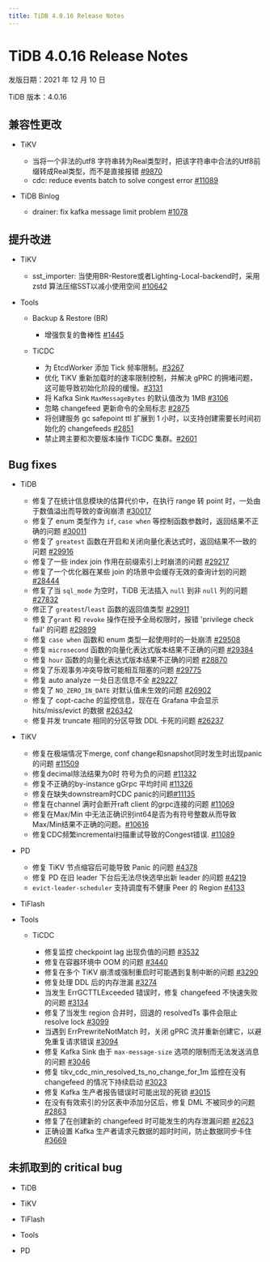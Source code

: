 ```yaml
---
title: TiDB 4.0.16 Release Notes
---
```


# TiDB 4.0.16 Release Notes

发版日期：2021 年 12 月 10 日

TiDB 版本：4.0.16

## 兼容性更改

+ TiKV

    - 当将一个非法的utf8 字符串转为Real类型时，把该字符串中合法的Utf8前缀转成Real类型，而不是直接报错 [#9870](https://github.com/tikv/tikv/pull/9870)
    - cdc: reduce events batch to solve congest error [#11089](https://github.com/tikv/tikv/pull/11089)

+ TiDB Binlog

    - drainer: fix kafka message limit problem [#1078](https://github.com/pingcap/tidb-binlog/pull/1078)

## 提升改进

+ TiKV

    - sst_importer: 当使用BR-Restore或者Lighting-Local-backend时，采用 zstd 算法压缩SST以减小使用空间 [#10642](https://github.com/tikv/tikv/pull/10642)


+ Tools

    + Backup & Restore (BR)

        - 增强恢复的鲁棒性 [#1445](https://github.com/pingcap/br/pull/1445)

    + TiCDC

        - 为 EtcdWorker 添加 Tick 频率限制。[#3267](https://github.com/pingcap/ticdc/pull/3267)
        - 优化 TiKV 重新加载时的速率限制控制，并解决 gPRC 的拥堵问题，这可能导致初始化阶段的缓慢。[#3131](https://github.com/pingcap/ticdc/pull/3131)
        - 将 Kafka Sink `MaxMessageBytes` 的默认值改为 1MB [#3106](https://github.com/pingcap/ticdc/pull/3106)
        - 忽略 changefeed 更新命令的全局标志 [#2875](https://github.com/pingcap/ticdc/pull/2875)
        - 将创建服务 gc safepoint ttl 扩展到 1 小时，以支持创建需要长时间初始化的 changefeeds [#2851](https://github.com/pingcap/ticdc/pull/2851)
        - 禁止跨主要和次要版本操作 TiCDC 集群。[#2601](https://github.com/pingcap/ticdc/pull/2601)

## Bug fixes

+ TiDB

    - 修复了在统计信息模块的估算代价中，在执行 range 转 point 时，一处由于数值溢出而导致的查询崩溃 [#30017](https://github.com/pingcap/tidb/pull/30017)
    - 修复了 enum 类型作为 `if`, `case when` 等控制函数参数时，返回结果不正确的问题 [#30011](https://github.com/pingcap/tidb/pull/30011)
    - 修复了 `greatest` 函数在开启和关闭向量化表达式时，返回结果不一致的问题 [#29916](https://github.com/pingcap/tidb/pull/29916)
    - 修复了一些 index join 作用在前缀索引上时崩溃的问题 [#29217](https://github.com/pingcap/tidb/pull/29217)
    - 修复了一个优化器在某些 join 的场景中会缓存无效的查询计划的问题 [#28444](https://github.com/pingcap/tidb/pull/28444)
    - 修复了当 `sql_mode` 为空时，TiDB 无法插入 `null` 到非 `null` 列的问题 [#27832](https://github.com/pingcap/tidb/pull/27832)
    - 修正了 `greatest`/`least` 函数的返回值类型 [#29911](https://github.com/pingcap/tidb/pull/29911)
    - 修复了`grant` 和 `revoke` 操作在授予全局权限时，报错 'privilege check fail' 的问题 [#29899](https://github.com/pingcap/tidb/pull/29899)
    - 修复 `case when` 函数和 enum 类型一起使用时的一处崩溃 [#29508](https://github.com/pingcap/tidb/pull/29508)
    - 修复 `microsecond` 函数的向量化表达式版本结果不正确的问题 [#29384](https://github.com/pingcap/tidb/pull/29384)
    - 修复 `hour` 函数的向量化表达式版本结果不正确的问题 [#28870](https://github.com/pingcap/tidb/pull/28870)
    - 修复了乐观事务冲突导致可能相互阻塞的问题 [#29775](https://github.com/pingcap/tidb/pull/29775)
    - 修复 auto analyze 一处日志信息不全 [#29227](https://github.com/pingcap/tidb/pull/29227)
    - 修复了 `NO_ZERO_IN_DATE` 对默认值未生效的问题 [#26902](https://github.com/pingcap/tidb/pull/26902)
    - 修复了 copt-cache 的监控信息，现在在 Grafana 中会显示 hits/miss/evict 的数据 [#26342](https://github.com/pingcap/tidb/pull/26342)
    - 修复并发 truncate 相同的分区导致 DDL 卡死的问题 [#26237](https://github.com/pingcap/tidb/pull/26237)

+ TiKV

    - 修复在极端情况下merge, conf change和snapshot同时发生时出现panic的问题 [#11509](https://github.com/tikv/tikv/pull/11509)
    - 修复decimal除法结果为0时 符号为负的问题 [#11332](https://github.com/tikv/tikv/pull/11332)
    - 修复不正确的by-instance gGrpc 平均时间 [#11326](https://github.com/tikv/tikv/pull/11326)
    - 修复在缺失downstream时CDC panic的问题[#11135](https://github.com/tikv/tikv/pull/11135)
    - 修复在channel 满时会断开raft client 的grpc连接的问题 [#11069](https://github.com/tikv/tikv/pull/11069)
    - 修复在Max/Min 中无法正确识别int64是否为有符号整数从而导致Max/Min结果不正确的问题。[#10616](https://github.com/tikv/tikv/pull/10616)
    -  修复CDC频繁incremental扫描重试导致的Congest错误. [#11089](https://github.com/tikv/tikv/pull/11089)

+ PD

    - 修复 TiKV 节点缩容后可能导致 Panic 的问题 [#4378](https://github.com/tikv/pd/pull/4378)
    - 修复 PD 在旧 leader 下台后无法尽快选举出新 leader 的问题 [#4219](https://github.com/tikv/pd/pull/4219)
    - `evict-leader-scheduler` 支持调度有不健康 Peer 的 Region [#4133](https://github.com/tikv/pd/pull/4133)

+ TiFlash

+ Tools

    + TiCDC

        - 修复监控 checkpoint lag 出现负值的问题 [#3532](https://github.com/pingcap/ticdc/pull/3532)
        - 修复在容器环境中 OOM 的问题 [#3440](https://github.com/pingcap/ticdc/pull/3440)
        - 修复在多个 TiKV 崩溃或强制重启时可能遇到复制中断的问题 [#3290](https://github.com/pingcap/ticdc/pull/3290)
        - 修复处理 DDL 后的内存泄漏 [#3274](https://github.com/pingcap/ticdc/pull/3274)
        - 当发生 ErrGCTTLExceeded 错误时，修复 changefeed 不快速失败的问题 [#3134](https://github.com/pingcap/ticdc/pull/3134)
        - 修复了当发生 region 合并时，回退的 resolvedTs 事件会阻止 resolve lock [#3099](https://github.com/pingcap/ticdc/pull/3099)
        - 当遇到 ErrPrewriteNotMatch 时，关闭 gPRC 流并重新创建它，以避免重复请求错误 [#3094](https://github.com/pingcap/ticdc/pull/3094)
        - 修复 Kafka Sink 由于 `max-message-size` 选项的限制而无法发送消息的问题 [#3046](https://github.com/pingcap/ticdc/pull/3046)
        - 修复 tikv_cdc_min_resolved_ts_no_change_for_1m 监控在没有 changefeed 的情况下持续启动 [#3023](https://github.com/pingcap/ticdc/pull/3023)
        - 修复 Kafka 生产者报告错误时可能出现的死锁 [#3015](https://github.com/pingcap/ticdc/pull/3015)
        - 在没有有效索引的分区表中添加分区后，修复 DML 不被同步的问题 [#2863](https://github.com/pingcap/ticdc/pull/2863)
        - 修复了在创建新的 changefeed 时可能发生的内存泄漏问题 [#2623](https://github.com/pingcap/ticdc/pull/2623)
        - 正确设置 Kafka 生产者请求元数据的超时时间，防止数据同步卡住 [#3669](https://github.com/pingcap/ticdc/pull/3669)

## 未抓取到的 critical bug

+ TiDB

+ TiKV

+ TiFlash

+ Tools

+ PD
